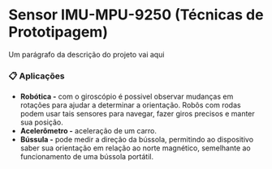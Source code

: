# Sensor IMU-MPU-9250 (Técnicas de Prototipagem)

Um parágrafo da descrição do projeto vai aqui



### 📋 Aplicações

* **Robótica -** com o giroscópio é possivel observar mudanças em rotações para ajudar a determinar a orientação. Robôs com rodas podem usar tais sensores para navegar, fazer giros precisos e manter sua posição.
* **Acelerômetro -** aceleração de um carro.
* **Bússula -** pode medir a direção da bússola, permitindo ao dispositivo saber sua orientação em relação ao norte magnético, semelhante ao funcionamento de uma bússola portátil.
